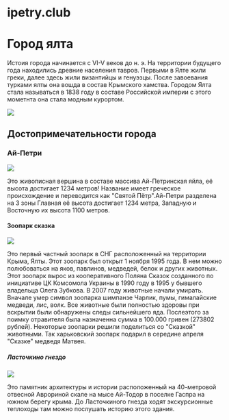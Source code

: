 # ipetry.club
<html>
  <link rel="stylesheet" href="style.css" type="text/css"/>  
  <body>
    <h1>Город ялта</h1>
    <p>Истоия города начинается с VI-V веков до н. э. На территории будущего года находились древние населения тавров. Первыми в Ялте жили греки, далее здесь жили византийцы и генуэзцы. После завоевания турками ялты она вошда в состав Крымского хамства. Городом Ялта  стала называться в 1838 году в составе Российской империи с этого мометнта она стала модным курортом.</p>
    <img src="https://cdn.pixabay.com/photo/2015/10/23/16/35/yalta-1003274_1280.jpg">
    <h2>Достопримечательности города</h2>
    <h3>Ай-Петри</h3>
    <img src="https://cdn.pixabay.com/photo/2018/05/25/00/45/crimea-3428092_1280.jpg">
    <p>Это живописная вершина в составе массива Ай-Петринская яйла, её высота достигает 1234 метров! Название имеет греческое происхождение и переводится как "Святой Пётр".Ай-Петри разделена на 3 зоны Главная её высота достигает 1234 метра, Западную и Восточную их высота 1100 метров.</p>
    <h4>Зоопарк сказка</h4>
      <img src="https://cdn.pixabay.com/photo/2017/07/26/19/37/zebra-2542888__340.jpg">
      <p>Это первый частный зоопарк в СНГ расположенный на территории Крыма, Ялты. Этот зоопарк был открыт 1 ноября 1995 года. В нем можно полюбоваться на яков, павлинов,  медведей, белок и других животных.
    Этот зоопарк вырос из кооперативного Поляна Сказок созданного по инициативе ЦК Комсомола Украины в 1990 году в 1995 у бывшего владельца Олега Зубкова.
    В 2007 году животные начали умирать. Вначале умер символ зоопарка шимпанзе Чарлик, пумы, гималайские медведи, лис, волк. Все животные были полностью здоровы при вскрытии были обнаружены следы сильнейшего яда. Послеэтого  за поимку отравителя была назначенна сумма в 100.000 гривен (273802 рублей). Некоторые зоопарки решили поделиться со "Сказкой" животными. Так харьковский зоопарк подарил в середине апреля "Сказке" медведя Матвея.</p>
    <h5>Ласточкино гнездо</h5>
    <img src="https://cdn.pixabay.com/photo/2016/03/25/16/38/crimea-1279126__340.jpg">
      <p>Это памятник архитектуры и истории расположенный на 40-метровой отвесной Аврориной скале на мысе Ай-Тодор в поселке Гаспра на южном берегу крыма. До Ласточкиного гнезда ходят экскурсионные теплоходы там можно послушать историю этого здания.</p>
  </body>
</html>
